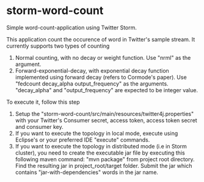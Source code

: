 storm-word-count
================

Simple word-count-application using Twitter Storm. 

This application count the occurence of word in Twitter's sample stream. It currently supports two types of counting
 1. Normal counting, with no decay or weight function. Use "nrml" as the argument.
 2. Forward-exponential-decay, with exponential decay function implemented using forward decay (refers to Cormode's paper). Use "fedcount decay_alpha output_frequency" as the arguments. "decay_alpha" and "output_frequency" are expected to be integer value. 

To execute it, follow this step
 1. Setup the "storm-word-count/src/main/resources/twitter4j.properties" with your Twitter's Consumer secret, access token, access token secret and consumer key.
 2. If you want to execute the topology in local mode, execute using Eclipse's or your preferred IDE "execute" commands.
 3. If you want to execute the topology in distributed mode (i.e in Storm cluster), you need to create the executable jar file by executing this following maven command: "mvn package" from project root directory. Find the resulting jar in project_root/target folder. Submit the jar which contains "jar-with-dependencies" words in the jar name. 

